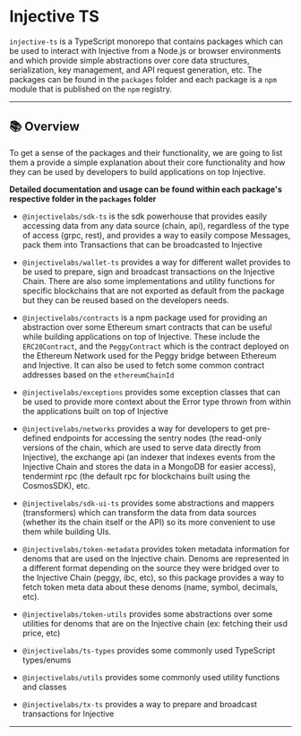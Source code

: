 <!--
order: 0
title: Getting Started
parent:
  title: "Injective TS"
  order: 3
-->

# Injective TS

`injective-ts` is a TypeScript monorepo that contains packages which can be used to interact with Injective from a Node.js or browser environments and which provide simple abstractions over core data structures, serialization, key management, and API request generation, etc. The packages can be found in the `packages` folder and each package is a `npm` module that is published on the `npm` registry.

 
---

## 📚 Overview

To get a sense of the packages and their functionality, we are going to list them a provide a simple explanation about their core functionality and how they can be used by developers to build applications on top Injective.

**Detailed documentation and usage can be found within each package's respective folder in the `packages` folder**

- `@injectivelabs/sdk-ts` is the sdk powerhouse that provides easily accessing data from any data source (chain, api), regardless of the type of access (grpc, rest), and provides a way to easily compose Messages, pack them into Transactions that can be broadcasted to Injective


- `@injectivelabs/wallet-ts` provides a way for different wallet provides to be used to prepare, sign and broadcast transactions on the Injective Chain. There are also some implementations and utility functions for specific blockchains that are not exported as default from the package but they can be reused based on the developers needs.


- `@injectivelabs/contracts` is a npm package used for providing an abstraction over some Ethereum smart contracts that can be useful while building applications on top of Injective. These include the `ERC20Contract`, and the `PeggyContract` which is the contract deployed on the Ethereum Network used for the Peggy bridge between Ethereum and Injective. It can also be used to fetch some common contract addresses based on the `ethereumChainId`

- `@injectivelabs/exceptions` provides some exception classes that can be used to provide more context about the Error type thrown from within the applications built on top of Injective


- `@injectivelabs/networks` provides a way for developers to get pre-defined endpoints for accessing the sentry nodes (the read-only versions of the chain, which are used to serve data directly from Injective), the exchange api (an indexer that indexes events from the Injective Chain and stores the data in a MongoDB for easier access), tendermint rpc (the default rpc for blockchains built using the CosmosSDK), etc.


- `@injectivelabs/sdk-ui-ts` provides some abstractions and mappers (transformers) which can transform the data from data sources (whether its the chain itself or the API) so its more convenient to use them while building UIs.


- `@injectivelabs/token-metadata` provides token metadata information for denoms that are used on the Injective chain. Denoms are represented in a different format depending on the source they were bridged over to the Injective Chain (peggy, ibc, etc), so this package provides a way to fetch token meta data about these denoms (name, symbol, decimals, etc).


- `@injectivelabs/token-utils` provides some abstractions over some utilities for denoms that are on the Injective chain (ex: fetching their usd price, etc)


- `@injectivelabs/ts-types` provides some commonly used TypeScript types/enums


- `@injectivelabs/utils` provides some commonly used utility functions and classes


- `@injectivelabs/tx-ts` provides a way to prepare and broadcast transactions for Injective

---
